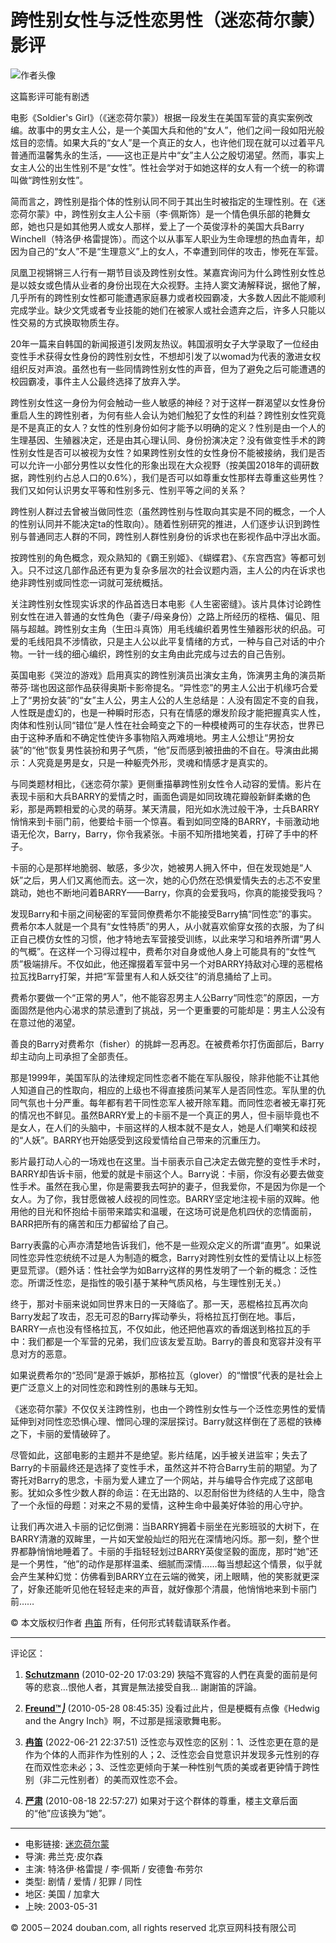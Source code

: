 # 跨性别女性与泛性恋男性（迷恋荷尔蒙）影评

![作者头像](https://img2.doubanio.com/icon/u1824339-151.jpg)

这篇影评可能有剧透

电影《Soldier's Girl》（《迷恋荷尔蒙》）根据一段发生在美国军营的真实案例改编。故事中的男女主人公，是一个美国大兵和他的“女人”，他们之间一段如阳光般炫目的恋情。如果大兵的“女人”是一个真正的女人，也许他们现在就可以过着平凡普通而温馨隽永的生活，——这也正是片中“女”主人公之殷切渴望。然而，事实上女主人公的出生性别不是“女性”。性社会学对于如她这样的女人有一个统一的称谓叫做“跨性别女性”。

简而言之，跨性别是指个体的性别认同不同于其出生时被指定的生理性别。在《迷恋荷尔蒙》中，跨性别女主人公卡丽（李·佩斯饰）是一个情色俱乐部的艳舞女郎，她也只是如其他男人或女人那样，爱上了一个英俊淳朴的美国大兵Barry Winchell（特洛伊·格雷提饰）。而这个以从事军人职业为生命理想的热血青年，却因为自己的“女人”不是“生理意义”上的女人，不幸遭到同伴的攻击，惨死在军营。

凤凰卫视锵锵三人行有一期节目谈及跨性别女性。某嘉宾询问为什么跨性别女性总是以妓女或色情从业者的身份出现在大众视野。主持人窦文涛解释说，据他了解，几乎所有的跨性别女性都可能遭遇家庭暴力或者校园霸凌，大多数人因此不能顺利完成学业。缺少文凭或者专业技能的她们在被家人或社会遗弃之后，许多人只能以性交易的方式换取物质生存。

20年一篇来自韩国的新闻报道引发网友热议。韩国淑明女子大学录取了一位经由变性手术获得女性身份的跨性别女性，不想却引发了以womad为代表的激进女权组织反对声浪。虽然也有一些同情跨性别女性的声音，但为了避免之后可能遭遇的校园霸凌，事件主人公最终选择了放弃入学。

跨性别女性这一身份为何会触动一些人敏感的神经？对于这样一群渴望以女性身份重启人生的跨性别者，为何有些人会认为她们触犯了女性的利益？跨性别女性究竟是不是真正的女人？女性的性别身份如何才能予以明确的定义？性别是由一个人的生理基因、生殖器决定，还是由其心理认同、身份扮演决定？没有做变性手术的跨性别女性是否可以被视为女性？如果跨性别女性的女性身份不能被接纳，我们是否可以允许一小部分男性以女性化的形象出现在大众视野（按美国2018年的调研数据，跨性别约占总人口的0.6%），我们是否可以如尊重女性那样去尊重这些男性？我们又如何认识男女平等和性别多元、性别平等之间的关系？

跨性别人群过去曾被当做同性恋（虽然跨性别与性取向其实是不同的概念，一个人的性别认同并不能决定ta的性取向）。随着性别研究的推进，人们逐步认识到跨性别与普通同志人群的不同，跨性别人群性别身份的诉求也在影视作品中浮出水面。

按跨性别的角色概念，观众熟知的《霸王别姬》、《蝴蝶君》、《东宫西宫》等都可划入。只不过这几部作品还有更为复杂多层次的社会议题内涵，主人公的内在诉求也绝非跨性别或同性恋一词就可笼统概括。

关注跨性别女性现实诉求的作品首选日本电影《人生密密缝》。该片具体讨论跨性别女性在进入普通的女性角色（妻子/母亲身份）之路上所经历的桎梏、偏见、阻隔与超越。跨性别女主角（生田斗真饰）用毛线编织着男性生殖器形状的织品。可爱的毛线阳具不涉情欲，只是主人公以此平复情绪的方式，一种与自己对话的中介物。一针一线的细心编织，跨性别的女主角由此完成与过去的自己告别。

英国电影《哭泣的游戏》启用真实的跨性别演员出演女主角，饰演男主角的演员斯蒂芬·瑞也因这部作品获得奥斯卡影帝提名。“异性恋”的男主人公出于机缘巧合爱上了“男扮女装”的“女”主人公，男主人公的人生总结是：人没有固定不变的自我，人性既是虚幻的，也是一种瞬时形态，只有在情感的爆发阶段才能把握真实人性，肉体和性别认同“错位”是人性在社会畸变之下的一种模棱两可的生存状态，世界已由于这种矛盾和不确定性使许多事物陷入两难境地。男主人公想让“男扮女装”的“他”恢复男性装扮和男子气质，“他”反而感到被扭曲的不自在。导演由此揭示：人究竟是男是女，只是一种躯壳外形，灵魂和情感才是真实的。

与同类题材相比，《迷恋荷尔蒙》更侧重描摹跨性别女性令人动容的爱情。影片在表现卡丽和大兵BARRY的爱情之时，画面色调是如同玫瑰花瓣般新鲜柔嫩的色彩，那是两颗相爱的心灵的萌芽。某天清晨，阳光如水洗过般干净，士兵BARRY悄悄来到卡丽门前，他要给卡丽一个惊喜。看到如同空降的BARRY，卡丽激动地语无伦次，Barry，Barry，你令我紧张。卡丽不知所措地笑着，打碎了手中的杯子。

卡丽的心是那样地脆弱、敏感，多少次，她被男人拥入怀中，但在发现她是“人妖”之后，男人们又离他而去。这一次，她的心仍然在恐惧爱情失去的忐忑不安里跳动，她也不断地问着BARRY——Barry，你真的会爱我吗，你真的能接受我吗？

发现Barry和卡丽之间秘密的军营同僚费希尔不能接受Barry搞“同性恋”的事实。费希尔本人就是一个具有“女性特质”的男人，从小就喜欢偷穿女孩的衣服，为了纠正自己模仿女性的习惯，他才特地去军营接受训练，以此来学习和培养所谓“男人的气概”。在这样一个习得过程中，费希尔对自身或他人身上可能具有的“女性气质”极端排斥。不仅如此，他还撺掇着军营中另一个对BARRY持敌对心理的恶棍格拉瓦找Barry打架，并把“军营里有人和人妖交往”的消息捅给了上司。

费希尔要做一个“正常的男人”，他不能容忍男主人公Barry“同性恋”的原因，一方面固然是他内心渴求的禁忌遭到了挑战，另一个更重要的可能却是：男主人公没有在意过他的渴望。

善良的Barry对费希尔（fisher）的挑衅一忍再忍。在被费希尔打伤面部后，Barry却主动向上司承担了全部责任。

那是1999年，美国军队的法律规定同性恋者不能在军队服役，除非他能不让其他人知道自己的性取向，相应的上级也不得直接质问某军人是否同性恋。军队里的仇同气氛也十分严重。每年都有若干同性恋军人被开除军籍。而同性恋者被无辜打死的情况也不鲜见。虽然BARRY爱上的卡丽不是一个真正的男人，但卡丽毕竟也不是女人，在人们的头脑中，卡丽这样的人根本就不是女人，她是人们嘲笑和歧视的“人妖”。BARRY也开始感受到这段爱情给自己带来的沉重压力。

影片最打动人心的一场戏也在这里。当卡丽表示自己决定去做完整的变性手术时，BARRY却告诉卡丽，他爱的就是卡丽这个人。Barry说：卡丽，你没有必要去做变性手术。虽然在我心里，你是需要我去呵护的妻子，但我爱你，不是因为你是一个女人。为了你，我甘愿做被人歧视的同性恋。BARRY坚定地注视卡丽的双眸。他用他的目光和怀抱给卡丽带来踏实和温暖，在这场可说是危机四伏的恋情面前，BARR把所有的痛苦和压力都留给了自己。

Barry表露的心声亦清楚地告诉我们，他不是一些观众定义的所谓“直男”。如果说同性恋异性恋统统不过是人为制造的概念，Barry对跨性别女性的爱情让以上标签更显荒谬。（题外话：性社会学为如Barry这样的男性发明了一个新的概念：泛性恋。所谓泛性恋，是指性的吸引基于某种气质风格，与生理性别无关。）

终于，那对卡丽来说如同世界末日的一天降临了。那一天，恶棍格拉瓦再次向Barry发起了攻击，忍无可忍的Barry挥动拳头，将格拉瓦打倒在地。事后，BARRY一点也没有怪格拉瓦，不仅如此，他还把他喜欢的香烟送到格拉瓦的手中：我们都是一个军营的兄弟，我们应该友爱互助。Barry的善良和宽容并没有平息对方的恶意。

如果说费希尔的“恐同”是源于嫉妒，那格拉瓦（glover）的“憎恨”代表的是社会上更广泛意义上的对同性恋和跨性别的愚昧与无知。

《迷恋荷尔蒙》不仅仅关注跨性别，也由一个跨性别女性与一个泛性恋男性的爱情延伸到对同性恋恐惧心理、憎同心理的深层探讨。Barry就这样倒在了恶棍的铁棒之下，卡丽的爱情破碎了。

尽管如此，这部电影的主题并不是绝望。影片结尾，凶手被关进监牢；失去了Barry的卡丽最终还是选择了变性手术，虽然这并不符合Barry生前的期望。为了寄托对Barry的思念，卡丽为爱人建立了一个网站，并与编导合作完成了这部电影。犹如众多性少数人群的命运：在无出路的、以忍耐俗世为终结的人生中，隐含了一个永恒的母题：对来之不易的爱情，这种生命中最美好体验的用心守护。

让我们再次进入卡丽的记忆倒溯：当BARRY拥着卡丽坐在光影班驳的大树下，在BARRY清澈的双眸里，一片如天堂般灿烂的阳光在深情地闪烁。那一刻，整个世界都静悄悄地睡着了。卡丽的手指轻轻划过BARRY英俊坚毅的面庞，那时“她”还是一个男性，“他”的动作是那样温柔、细腻而深情……每当想起这个情景，似乎就会产生某种幻觉：仿佛看到BARRY立在云端的微笑，闭上眼睛，他的笑影就更深了，好象还能听见他在轻轻走来的声音，就好像那个清晨，他悄悄地来到卡丽门前……

© 本文版权归作者 [冉笛](https://www.douban.com/people/randidianying/) 所有，任何形式转载请联系作者。

---

评论区：

1. **[Schutzmann](https://www.douban.com/people/17318441)** (2010-02-20 17:03:29)
   狹隘不寬容的人們在真愛的面前是何等的悲哀…恨他人者，其實是無法接受自我… 謝謝笛的評論。

2. **[Freund™⎠](https://www.douban.com/people/3281834)** (2010-05-28 08:45:35)
   没看过此片，但是梗概有点像《Hedwig and the Angry Inch》啊，不过那是摇滚歌舞电影。

3. **[冉笛](https://www.douban.com/people/randidianying/)** (2022-06-21 22:37:51)
   泛性恋与双性恋的区别：1、泛性恋更在意的是作为个体的人而非作为性别的人；2、泛性恋会自觉意识并发现多元性别的存在而双性恋未必；3、泛性恋更倾向于某一种性别气质的美或者更钟情于跨性别（非二元性别者）的美而双性恋不会。

4. **[严肃](https://www.douban.com/people/2150136)** (2010-08-18 22:57:27)
   如果对于这个群体的尊重，楼主文章后面的“他”应该换为“她”。

---

-   电影链接: [迷恋荷尔蒙](https://movie.douban.com/subject/1773216/)
-   导演: 弗兰克·皮尔森
-   主演: 特洛伊·格雷提 / 李·佩斯 / 安德鲁·布劳尔
-   类型: 剧情 / 爱情 / 犯罪 / 同性
-   地区: 美国 / 加拿大
-   上映: 2003-05-31

© 2005－2024 douban.com, all rights reserved 北京豆网科技有限公司
<!-- tcd_original_link https://m.douban.com/movie/review/3001942/ -->
